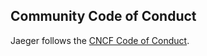 ## Community Code of Conduct

Jaeger follows the [CNCF Code of Conduct](https://github.com/cncf/foundation/blob/master/code-of-conduct.md).
